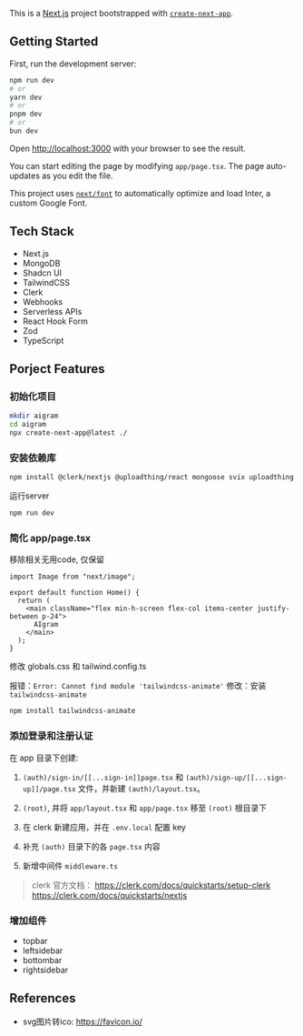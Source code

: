 This is a [Next.js](https://nextjs.org/) project bootstrapped with [`create-next-app`](https://github.com/vercel/next.js/tree/canary/packages/create-next-app).

## Getting Started

First, run the development server:

```bash
npm run dev
# or
yarn dev
# or
pnpm dev
# or
bun dev
```

Open [http://localhost:3000](http://localhost:3000) with your browser to see the result.

You can start editing the page by modifying `app/page.tsx`. The page auto-updates as you edit the file.

This project uses [`next/font`](https://nextjs.org/docs/basic-features/font-optimization) to automatically optimize and load Inter, a custom Google Font.

## Tech Stack

- Next.js
- MongoDB
- Shadcn UI
- TailwindCSS
- Clerk
- Webhooks
- Serverless APIs
- React Hook Form
- Zod
- TypeScript

## Porject Features

### 初始化项目

```bash
mkdir aigram
cd aigram
npx create-next-app@latest ./
```

### 安装依赖库

```bash
npm install @clerk/nextjs @uploadthing/react mongoose svix uploadthing
```

运行server

```bash
npm run dev
```

### 简化 app/page.tsx

移除相关无用code, 仅保留

```tsx
import Image from "next/image";

export default function Home() {
  return (
    <main className="flex min-h-screen flex-col items-center justify-between p-24">
      AIgram
    </main>
  );
}
```

修改 globals.css 和 tailwind.config.ts

报错：`Error: Cannot find module 'tailwindcss-animate'`
修改：安装 `tailwindcss-animate`

```bash
npm install tailwindcss-animate
```

### 添加登录和注册认证

在 app 目录下创建:

1. `(auth)/sign-in/[[...sign-in]]page.tsx` 和 `(auth)/sign-up/[[...sign-up]]/page.tsx` 文件，并新建 `(auth)/layout.tsx`。
2. `(root)`, 并将 `app/layout.tsx` 和 `app/page.tsx` 移至 `(root)` 根目录下

3. 在 clerk 新建应用，并在 `.env.local` 配置 key  
4. 补充 `(auth)` 目录下的各 `page.tsx` 内容
5. 新增中间件 `middleware.ts`

> clerk 官方文档：
> https://clerk.com/docs/quickstarts/setup-clerk
> https://clerk.com/docs/quickstarts/nextjs

### 增加组件

- topbar
- leftsidebar
- bottombar
- rightsidebar

## References

- svg图片转ico: https://favicon.io/